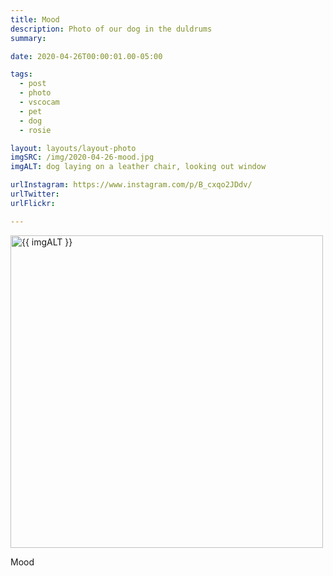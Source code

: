 ```yaml
---
title: Mood
description: Photo of our dog in the duldrums
summary:

date: 2020-04-26T00:00:01.00-05:00

tags:
  - post
  - photo
  - vscocam
  - pet
  - dog
  - rosie

layout: layouts/layout-photo
imgSRC: /img/2020-04-26-mood.jpg
imgALT: dog laying on a leather chair, looking out window

urlInstagram: https://www.instagram.com/p/B_cxqo2JDdv/
urlTwitter:
urlFlickr:

---
```

<p><img class="u-photo img-polaroid" src="{{ imgSRC }}" alt="{{ imgALT }}" width="500" height="500"></p>

Mood
